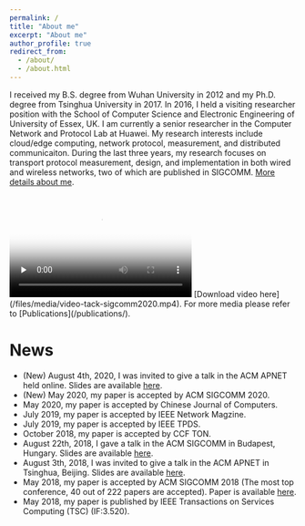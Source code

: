 ```yaml
---
permalink: /
title: "About me"
excerpt: "About me"
author_profile: true
redirect_from: 
  - /about/
  - /about.html
---
```


I received my B.S. degree from Wuhan University in 2012 and my Ph.D. degree from Tsinghua University in 2017. In 2016, I held a visiting researcher position with the School of Computer Science and Electronic Engineering of University of Essex, UK. I am currently a senior researcher in the Computer Network and Protocol Lab at Huawei. My research interests include cloud/edge computing, network protocol, measurement, and distributed communicaiton. During the last three years, my research focuses on transport protocol measurement, design, and implementation in both wired and wireless networks, two of which are published in SIGCOMM.
[More details about me](/cv/).

<video width="320" height="180" id="video" controls="" preload="none" poster="/images/video-poster/video-tack-sigcomm2020.png">
<source id="mp4" src="/files/media/video-tack-sigcomm2020.mp4" type="video/mp4">
</video>
[Download video here](/files/media/video-tack-sigcomm2020.mp4). For more media please refer to [Publications](/publications/).

News
======

* (New) August 4th, 2020, I was invited to give a talk in the ACM APNET held online. Slides are available [here](/files/media/slides-tack-sigcomm2020.pptx).
* (New) May 2020, my paper is accepted by ACM SIGCOMM 2020.
* May 2020, my paper is accepted by Chinese Journal of Computers.
* July 2019, my paper is accepted by IEEE Network Magzine.
* July 2019, my paper is accepted by IEEE TPDS.
* October 2018, my paper is accepted by CCF TON.
* August 22th, 2018, I gave a talk in the ACM SIGCOMM in Budapest, Hungary. Slides are available [here](http://conferences.sigcomm.org/sigcomm/2018/files/slides/paper_3.4.pdf).
* August 3th, 2018, I was invited to give a talk in the ACM APNET in Tsinghua, Beijing. Slides are available [here](https://leetong.weebly.com/publications.html).
* May 2018, my paper is accepted by ACM SIGCOMM 2018 (The most top conference, 40 out of 222 papers are accepted). Paper is available [here](https://leetong.weebly.com/publications.html).
* May 2018,  my paper is published by IEEE Transactions on Services Computing (TSC) (IF:3.520).
